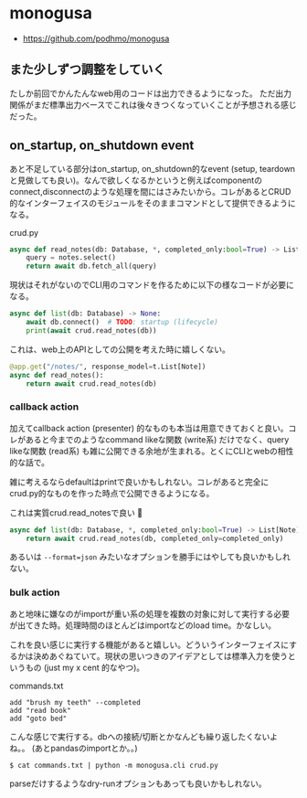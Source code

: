 # monogusa

- https://github.com/podhmo/monogusa

## また少しずつ調整をしていく

たしか前回でかんたんなweb用のコードは出力できるようになった。
ただ出力関係がまだ標準出力ベースでこれは後々きつくなっていくことが予想される感じだった。

## on_startup, on_shutdown event

あと不足している部分はon_startup, on_shutdown的なevent (setup, teardownと見做しても良い)。なんで欲しくなるかというと例えばcomponentのconnect,disconnectのような処理を間にはさみたいから。コレがあるとCRUD的なインターフェイスのモジュールをそのままコマンドとして提供できるようになる。

crud.py

```python
async def read_notes(db: Database, *, completed_only:bool=True) -> List[Note]
    query = notes.select()
    return await db.fetch_all(query)
```

現状はそれがないのでCLI用のコマンドを作るために以下の様なコードが必要になる。

```python
async def list(db: Database) -> None:
    await db.connect()  # TODO: startup (lifecycle)
    print(await crud.read_notes(db))
```

これは、web上のAPIとしての公開を考えた時に嬉しくない。

```python
@app.get("/notes/", response_model=t.List[Note])
async def read_notes():
    return await crud.read_notes(db)
```

### callback action

加えてcallback action (presenter) 的なものも本当は用意できておくと良い。コレがあると今までのようなcommand likeな関数 (write系) だけでなく、query likeな関数 (read系) も雑に公開できる余地が生まれる。とくにCLIとwebの相性的な話で。

雑に考えるならdefaultはprintで良いかもしれない。コレがあると完全にcrud.py的なものを作った時点で公開できるようになる。

これは実質crud.read_notesで良い :tada:

```python
async def list(db: Database, *, completed_only:bool=True) -> List[Note]
    return await crud.read_notes(db, completed_only=completed_only)
```

あるいは `--format=json` みたいなオプションを勝手にはやしても良いかもしれない。

### bulk action

あと地味に嫌なのがimportが重い系の処理を複数の対象に対して実行する必要が出てきた時。処理時間のほとんどはimportなどのload time。かなしい。

これを良い感じに実行する機能があると嬉しい。どういうインターフェイスにするかは決めあぐねていて。現状の思いつきのアイデアとしては標準入力を使うというもの (just my x cent 的なやつ)。

commands.txt

```
add "brush my teeth" --completed
add "read book"
add "goto bed"
```

こんな感じで実行する。dbへの接続/切断とかなんども繰り返したくないよね。。
(あとpandasのimportとか。。)

```console
$ cat commands.txt | python -m monogusa.cli crud.py
```

parseだけするようなdry-runオプションもあっても良いかもしれない。
